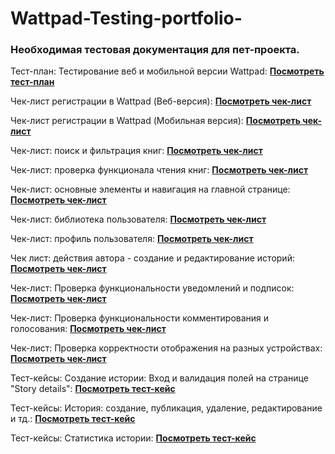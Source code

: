 # Wattpad-Testing-portfolio-
### Необходимая тестовая документация для пет-проекта.
Тест-план: Тестирование веб и мобильной версии Wattpad: 
**[Посмотреть тест-план](Test_Plan.md)**

Чек-лист регистрации в Wattpad (Веб-версия): 
**[Посмотреть чек-лист](Check-list1.md)**

Чек-лист регистрации в Wattpad (Мобильная версия): 
**[Посмотреть чек-лист](Check-list2.md)**

Чек-лист: поиск и фильтрация книг: 
**[Посмотреть чек-лист](Check-list3.md)**

Чек-лист: проверка функционала чтения книг: 
**[Посмотреть чек-лист](Check-list4.md)**

Чек-лист: основные элементы и навигация на главной странице: 
**[Посмотреть чек-лист](Check-list5.md)**

Чек-лист: библиотека пользователя: 
**[Посмотреть чек-лист](Check-list6.md)**

Чек-лист: профиль пользователя: 
**[Посмотреть чек-лист](Check-list7.md)**

Чек лист: действия автора - создание и редактирование историй: 
**[Посмотреть чек-лист](Check-list8.md)**

Чек-лист: Проверка функциональности уведомлений и подписок:
**[Посмотреть чек-лист](Check-list10.md)**

Чек-лист: Проверка функциональности комментирования и голосования:
**[Посмотреть чек-лист](Check-list9.md)**

Чек-лист: Проверка корректности отображения на разных устройствах:
**[Посмотреть чек-лист](Check-list11.md)**

Тест-кейсы: Создание истории: Вход и валидация полей на странице "Story details":
**[Посмотреть тест-кейс](Test_suit1.md)**

Тест-кейсы: История: создание, публикация, удаление, редактирование и тд.:
**[Посмотреть тест-кейс](Test_suit2.md)**

Тест-кейсы: Статистика истории: 
**[Посмотреть тест-кейс](Test_suit3.md)**
